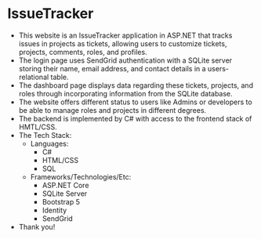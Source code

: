 # IssueTracker

- This website is an IssueTracker application in ASP.NET that tracks issues in projects as tickets, allowing users to customize tickets, projects, comments, roles, and profiles. 
- The login page uses SendGrid authentication with a SQLite server storing their name, email address, and contact details in a users-relational table.
- The dashboard page displays data regarding these tickets, projects, and roles through incorporating information from the SQLite database.
- The website offers different status to users like Admins or developers to be able to manage roles and projects in different degrees.
- The backend is implemented by C# with access to the frontend stack of HMTL/CSS.
- The Tech Stack:
    - Languages:
        - C#
        - HTML/CSS
        - SQL
    - Frameworks/Technologies/Etc:
        - ASP.NET Core
        - SQLite Server
        - Bootstrap 5
        - Identity
        - SendGrid
- Thank you!

